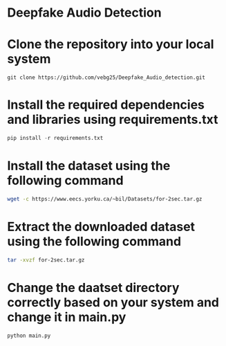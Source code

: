 # Deepfake Audio Detection

# Clone the repository into your local system
```git
git clone https://github.com/vebg25/Deepfake_Audio_detection.git
```
# Install the required dependencies and libraries using requirements.txt 
```python
pip install -r requirements.txt
```

# Install the dataset using the following command
```bash 
wget -c https://www.eecs.yorku.ca/~bil/Datasets/for-2sec.tar.gz
```

# Extract the downloaded dataset using the following command 
```bash
tar -xvzf for-2sec.tar.gz
```

# Change the daatset directory correctly based on your system and change it in main.py 

```python
python main.py
```

